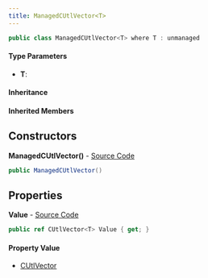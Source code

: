 ```yaml
---
title: ManagedCUtlVector<T>
---
```


```csharp
public class ManagedCUtlVector<T> where T : unmanaged
```

#### Type Parameters

- **T**: 

#### Inheritance

#### Inherited Members

## Constructors

**ManagedCUtlVector()** - [Source Code](https://github.com/swiftly-solution/swiftlys2/blob/master/managed/src/SwiftlyS2.Shared/Natives/Structs/ManagedCUtlVector.cs#L6)

```csharp
public ManagedCUtlVector()
```

## Properties

**Value** - [Source Code](https://github.com/swiftly-solution/swiftlys2/blob/master/managed/src/SwiftlyS2.Shared/Natives/Structs/ManagedCUtlVector.cs#L11)

```csharp
public ref CUtlVector<T> Value { get; }
```

#### Property Value

- [CUtlVector](/docs/api/shared/natives/cutlvector-1)<T>

